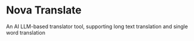 # Nova Translate

An AI LLM-based translator tool, supporting long text translation and single word translation
